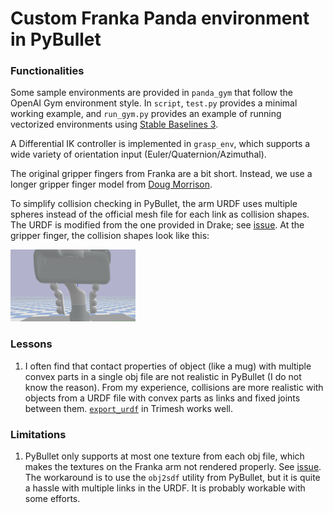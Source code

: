# Custom Franka Panda environment in PyBullet

### Functionalities

Some sample environments are provided in ```panda_gym``` that follow the OpenAI Gym environment style.  In ```script```, ```test.py``` provides a minimal working example, and ```run_gym.py``` provides an example of running vectorized environments using [Stable Baselines 3](https://stable-baselines3.readthedocs.io/en/master/guide/vec_envs.html). 

A Differential IK controller is implemented in ```grasp_env```, which supports a wide variety of orientation input (Euler/Quaternion/Azimuthal).

The original gripper fingers from Franka are a bit short. Instead, we use a longer gripper finger model from [Doug Morrison](https://dougsm.com/).  

To simplify collision checking in PyBullet, the arm URDF uses multiple spheres instead of the official mesh file for each link as collision shapes. The URDF is modified from the one provided in Drake; see [issue](https://github.com/RobotLocomotion/drake/pull/13012). At the gripper finger, the collision shapes look like this:

<img src="media/finger_collision.png" width="200" height="115" />

### Lessons
1. I often find that contact properties of object (like a mug) with multiple convex parts in a single obj file are not realistic in PyBullet (I do not know the reason). From my experience, collisions are more realistic with objects from a URDF file with convex parts as links and fixed joints between them. [```export_urdf```](https://trimsh.org/trimesh.exchange.urdf.html) in Trimesh works well.


### Limitations

1. PyBullet only supports at most one texture from each obj file, which makes the textures on the Franka arm not rendered properly. See [issue](https://github.com/bulletphysics/bullet3/discussions/3581). The workaround is to use the ```obj2sdf``` utility from PyBullet, but it is quite a hassle with multiple links in the URDF. It is probably workable with some efforts.

